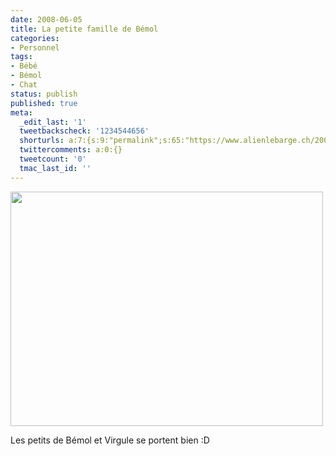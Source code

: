 ```yaml
---
date: 2008-06-05
title: La petite famille de Bémol
categories:
- Personnel
tags:
- Bébé
- Bémol
- Chat
status: publish
published: true
meta:
  _edit_last: '1'
  tweetbackscheck: '1234544656'
  shorturls: a:7:{s:9:"permalink";s:65:"https://www.alienlebarge.ch/2008/06/05/la-petite-famille-de-bemol/";s:7:"tinyurl";s:25:"https://tinyurl.com/benycn";s:4:"isgd";s:17:"https://is.gd/iATk";s:5:"bitly";s:18:"https://bit.ly/zSE1";s:5:"snipr";s:22:"https://snipr.com/bem6w";s:5:"snurl";s:22:"https://snurl.com/bem6w";s:7:"snipurl";s:24:"https://snipurl.com/bem6w";}
  twittercomments: a:0:{}
  tweetcount: '0'
  tmac_last_id: ''
---
```

<img class="alignnone size-medium wp-image-526" title="Virgule et ses petits" src="https://dlgjp9x71cipk.cloudfront.net/2008/06/1906104019141589911.jpeg" alt="" width="500" height="375" />

Les petits de Bémol et Virgule se portent bien :D
